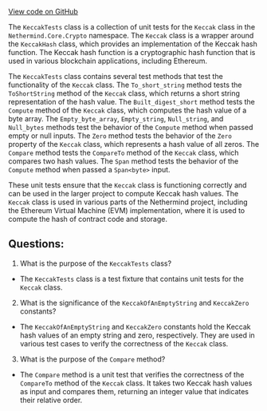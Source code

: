 [View code on GitHub](https://github.com/nethermindeth/nethermind/Nethermind.Core.Test/KeccakTests.cs)

The `KeccakTests` class is a collection of unit tests for the `Keccak` class in the `Nethermind.Core.Crypto` namespace. The `Keccak` class is a wrapper around the `KeccakHash` class, which provides an implementation of the Keccak hash function. The Keccak hash function is a cryptographic hash function that is used in various blockchain applications, including Ethereum.

The `KeccakTests` class contains several test methods that test the functionality of the `Keccak` class. The `To_short_string` method tests the `ToShortString` method of the `Keccak` class, which returns a short string representation of the hash value. The `Built_digest_short` method tests the `Compute` method of the `Keccak` class, which computes the hash value of a byte array. The `Empty_byte_array`, `Empty_string`, `Null_string`, and `Null_bytes` methods test the behavior of the `Compute` method when passed empty or null inputs. The `Zero` method tests the behavior of the `Zero` property of the `Keccak` class, which represents a hash value of all zeros. The `Compare` method tests the `CompareTo` method of the `Keccak` class, which compares two hash values. The `Span` method tests the behavior of the `Compute` method when passed a `Span<byte>` input.

These unit tests ensure that the `Keccak` class is functioning correctly and can be used in the larger project to compute Keccak hash values. The `Keccak` class is used in various parts of the Nethermind project, including the Ethereum Virtual Machine (EVM) implementation, where it is used to compute the hash of contract code and storage.
## Questions: 
 1. What is the purpose of the `KeccakTests` class?
- The `KeccakTests` class is a test fixture that contains unit tests for the `Keccak` class.

2. What is the significance of the `KeccakOfAnEmptyString` and `KeccakZero` constants?
- The `KeccakOfAnEmptyString` and `KeccakZero` constants hold the Keccak hash values of an empty string and zero, respectively. They are used in various test cases to verify the correctness of the `Keccak` class.

3. What is the purpose of the `Compare` method?
- The `Compare` method is a unit test that verifies the correctness of the `CompareTo` method of the `Keccak` class. It takes two Keccak hash values as input and compares them, returning an integer value that indicates their relative order.